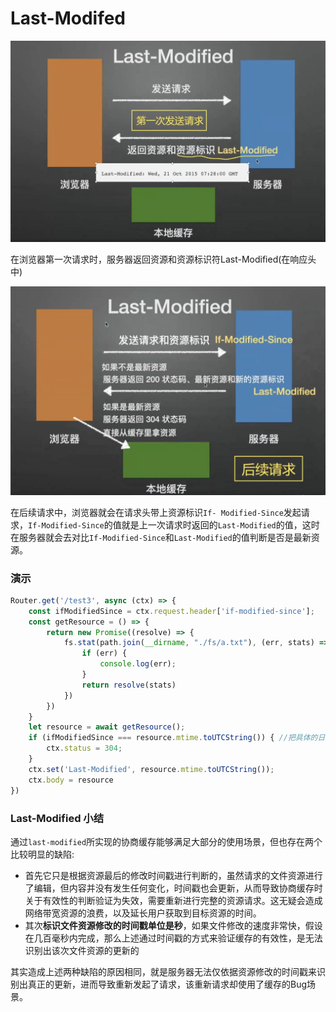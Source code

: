 # Last-Modifed

![](<../.gitbook/assets/image (14) (1).png>)

在浏览器第一次请求时，服务器返回资源和资源标识符Last-Modified(在响应头中)

![](<../.gitbook/assets/image (17) (1).png>)

在后续请求中，浏览器就会在请求头带上资源标识`If- Modified-Since`发起请求，`If-Modified-Since`的值就是上一次请求时返回的`Last-Modified`的值，这时在服务器就会去对比`If-Modified-Since`和`Last-Modified`的值判断是否是最新资源。



### 演示

```javascript
Router.get('/test3', async (ctx) => {
    const ifModifiedSince = ctx.request.header['if-modified-since'];
    const getResource = () => {
        return new Promise((resolve) => {
            fs.stat(path.join(__dirname, "./fs/a.txt"), (err, stats) => {
                if (err) {
                    console.log(err);
                }
                return resolve(stats)
            })
        })
    }
    let resource = await getResource();
    if (ifModifiedSince === resource.mtime.toUTCString()) { //把具体的日期转换为（根据 GMT）字符串
        ctx.status = 304;
    }
    ctx.set('Last-Modified', resource.mtime.toUTCString());
    ctx.body = resource
})
```



### Last-Modified 小结

通过`last-modified`所实现的协商缓存能够满足大部分的使用场景，但也存在两个比较明显的缺陷:

* 首先它只是根据资源最后的修改时间戳进行判断的，虽然请求的文件资源进行了编辑，但内容并没有发生任何变化，时间戳也会更新，从而导致协商缓存时关于有效性的判断验证为失效，需要重新进行完整的资源请求。这无疑会造成网络带宽资源的浪费，以及延长用户获取到目标资源的时间。&#x20;
* 其次**标识文件资源修改的时间戳单位是秒**，如果文件修改的速度非常快，假设在几百毫秒内完成，那么上述通过时间戳的方式来验证缓存的有效性，是无法识别出该次文件资源的更新的



其实造成上述两种缺陷的原因相同，就是服务器无法仅依据资源修改的时间戳来识别出真正的更新，进而导致重新发起了请求，该重新请求却使用了缓存的Bug场景。

